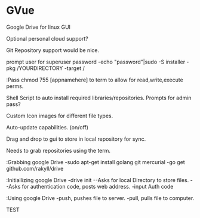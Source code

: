 # GVue
Google Drive for linux GUI

Optional personal cloud support?

Git Repository support would be nice.

prompt user for superuser password
-echo "password"|sudo -S installer -pkg /YOURDIRECTORY -target / 

:Pass chmod 755 [appnamehere] to term to allow for read,write,execute perms.

Shell Script to auto install required libraries/repositories. Prompts for admin pass?

Custom Icon images for different file types.

Auto-update capabilities. (on/off)

Drag and drop to gui to store in local repository for sync.

Needs to grab repositories using the term.

:Grabbing google Drive
-sudo apt-get install golang git mercurial
-go get github.com/rakyll/drive

:Initiallizing google Drive
-drive init
--Asks for local Directory to store files.
--Asks for authentication code, posts web address.
-input Auth code

:Using google Drive
-push, pushes file to server.
-pull, pulls file to computer.

TEST
